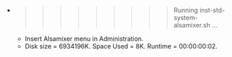 * >>>>>>>>> Running inst-std-system-alsamixer.sh ...
  * Insert Alsamixer menu in Administration.
  * Disk size = 6934196K. Space Used = 8K. Runtime = 00:00:00:02.
